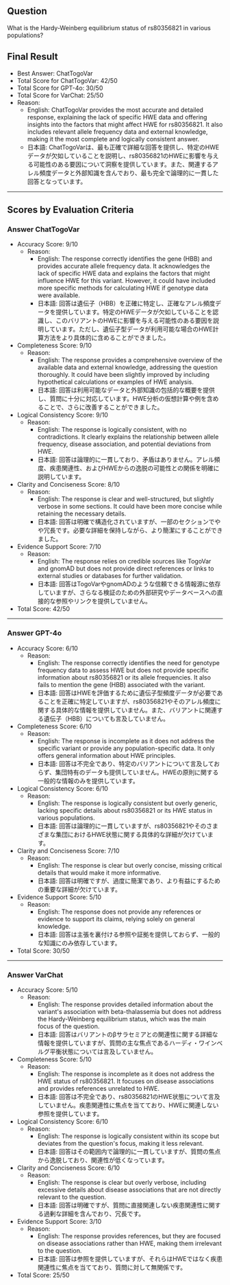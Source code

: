 ## Question

What is the Hardy-Weinberg equilibrium status of rs80356821 in various populations?

## Final Result

- Best Answer: ChatTogoVar
- Total Score for ChatTogoVar: 42/50
- Total Score for GPT-4o: 30/50
- Total Score for VarChat: 25/50
- Reason:
  - English: ChatTogoVar provides the most accurate and detailed response, explaining the lack of specific HWE data and offering insights into the factors that might affect HWE for rs80356821. It also includes relevant allele frequency data and external knowledge, making it the most complete and logically consistent answer.
  - 日本語: ChatTogoVarは、最も正確で詳細な回答を提供し、特定のHWEデータが欠如していることを説明し、rs80356821のHWEに影響を与える可能性のある要因について洞察を提供しています。また、関連するアレル頻度データと外部知識を含んでおり、最も完全で論理的に一貫した回答となっています。

---

## Scores by Evaluation Criteria

### Answer ChatTogoVar
- Accuracy Score: 9/10
  - Reason: 
    - English: The response correctly identifies the gene (HBB) and provides accurate allele frequency data. It acknowledges the lack of specific HWE data and explains the factors that might influence HWE for this variant. However, it could have included more specific methods for calculating HWE if genotype data were available.
    - 日本語: 回答は遺伝子（HBB）を正確に特定し、正確なアレル頻度データを提供しています。特定のHWEデータが欠如していることを認識し、このバリアントのHWEに影響を与える可能性のある要因を説明しています。ただし、遺伝子型データが利用可能な場合のHWE計算方法をより具体的に含めることができました。
- Completeness Score: 9/10
  - Reason: 
    - English: The response provides a comprehensive overview of the available data and external knowledge, addressing the question thoroughly. It could have been slightly improved by including hypothetical calculations or examples of HWE analysis.
    - 日本語: 回答は利用可能なデータと外部知識の包括的な概要を提供し、質問に十分に対応しています。HWE分析の仮想計算や例を含めることで、さらに改善することができました。
- Logical Consistency Score: 9/10
  - Reason: 
    - English: The response is logically consistent, with no contradictions. It clearly explains the relationship between allele frequency, disease association, and potential deviations from HWE.
    - 日本語: 回答は論理的に一貫しており、矛盾はありません。アレル頻度、疾患関連性、およびHWEからの逸脱の可能性との関係を明確に説明しています。
- Clarity and Conciseness Score: 8/10
  - Reason: 
    - English: The response is clear and well-structured, but slightly verbose in some sections. It could have been more concise while retaining the necessary details.
    - 日本語: 回答は明確で構造化されていますが、一部のセクションでやや冗長です。必要な詳細を保持しながら、より簡潔にすることができました。
- Evidence Support Score: 7/10
  - Reason: 
    - English: The response relies on credible sources like TogoVar and gnomAD but does not provide direct references or links to external studies or databases for further validation.
    - 日本語: 回答はTogoVarやgnomADのような信頼できる情報源に依存していますが、さらなる検証のための外部研究やデータベースへの直接的な参照やリンクを提供していません。
- Total Score: 42/50

---

### Answer GPT-4o
- Accuracy Score: 6/10
  - Reason: 
    - English: The response correctly identifies the need for genotype frequency data to assess HWE but does not provide specific information about rs80356821 or its allele frequencies. It also fails to mention the gene (HBB) associated with the variant.
    - 日本語: 回答はHWEを評価するために遺伝子型頻度データが必要であることを正確に特定していますが、rs80356821やそのアレル頻度に関する具体的な情報を提供していません。また、バリアントに関連する遺伝子（HBB）についても言及していません。
- Completeness Score: 6/10
  - Reason: 
    - English: The response is incomplete as it does not address the specific variant or provide any population-specific data. It only offers general information about HWE principles.
    - 日本語: 回答は不完全であり、特定のバリアントについて言及しておらず、集団特有のデータも提供していません。HWEの原則に関する一般的な情報のみを提供しています。
- Logical Consistency Score: 6/10
  - Reason: 
    - English: The response is logically consistent but overly generic, lacking specific details about rs80356821 or its HWE status in various populations.
    - 日本語: 回答は論理的に一貫していますが、rs80356821やそのさまざまな集団におけるHWE状態に関する具体的な詳細が欠けています。
- Clarity and Conciseness Score: 7/10
  - Reason: 
    - English: The response is clear but overly concise, missing critical details that would make it more informative.
    - 日本語: 回答は明確ですが、過度に簡潔であり、より有益にするための重要な詳細が欠けています。
- Evidence Support Score: 5/10
  - Reason: 
    - English: The response does not provide any references or evidence to support its claims, relying solely on general knowledge.
    - 日本語: 回答は主張を裏付ける参照や証拠を提供しておらず、一般的な知識にのみ依存しています。
- Total Score: 30/50

---

### Answer VarChat
- Accuracy Score: 5/10
  - Reason: 
    - English: The response provides detailed information about the variant's association with beta-thalassemia but does not address the Hardy-Weinberg equilibrium status, which was the main focus of the question.
    - 日本語: 回答はバリアントのβサラセミアとの関連性に関する詳細な情報を提供していますが、質問の主な焦点であるハーディ・ワインベルグ平衡状態については言及していません。
- Completeness Score: 5/10
  - Reason: 
    - English: The response is incomplete as it does not address the HWE status of rs80356821. It focuses on disease associations and provides references unrelated to HWE.
    - 日本語: 回答は不完全であり、rs80356821のHWE状態について言及していません。疾患関連性に焦点を当てており、HWEに関連しない参照を提供しています。
- Logical Consistency Score: 6/10
  - Reason: 
    - English: The response is logically consistent within its scope but deviates from the question's focus, making it less relevant.
    - 日本語: 回答はその範囲内で論理的に一貫していますが、質問の焦点から逸脱しており、関連性が低くなっています。
- Clarity and Conciseness Score: 6/10
  - Reason: 
    - English: The response is clear but overly verbose, including excessive details about disease associations that are not directly relevant to the question.
    - 日本語: 回答は明確ですが、質問に直接関連しない疾患関連性に関する過剰な詳細を含んでおり、冗長です。
- Evidence Support Score: 3/10
  - Reason: 
    - English: The response provides references, but they are focused on disease associations rather than HWE, making them irrelevant to the question.
    - 日本語: 回答は参照を提供していますが、それらはHWEではなく疾患関連性に焦点を当てており、質問に対して無関係です。
- Total Score: 25/50